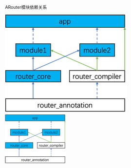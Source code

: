 ARouter模块依赖关系

![image](https://github.com/huangs2017/ARouter/blob/master/app/src/main/assets/ARouter模块依赖关系.png)
![image](https://github.com/huangs2017/ARouter/blob/master/app/src/main/assets/ARouter模块依赖关系2的副本.png)
